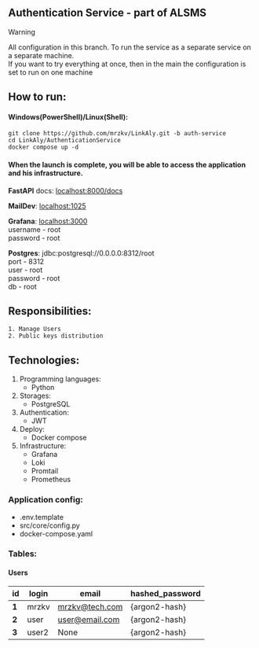 Authentication Service - part of ALSMS
-----
> [!WARNING]
> All configuration in this branch.
> To run the service as a separate 
> service on a separate machine.  
> If you want to try everything at
> once, then in the main the configuration
> is set to run on one machine

## How to run:
#### Windows(PowerShell)/Linux(Shell):
~~~
git clone https://github.com/mrzkv/LinkAly.git -b auth-service
cd LinkAly/AuthenticationService
docker compose up -d
~~~
#### When the launch is complete, you will be able to access the application and his infrastructure.  

**FastAPI** docs: [localhost:8000/docs](http://localhost:8000/docs)  

**MailDev**: [localhost:1025](http://localhost:1080) 

**Grafana**: [localhost:3000](http://localhost:3000)  
username - root  
password - root

**Postgres**: jdbc:postgresql://0.0.0.0:8312/root   
port - 8312  
user - root  
password - root  
db - root  


## Responsibilities:
    1. Manage Users
    2. Public keys distribution

## Technologies:
 1. Programming languages:
    - Python
 2. Storages:
    - PostgreSQL
 3. Authentication: 
    - JWT
 4. Deploy:
    - Docker compose
 5. Infrastructure:
    - Grafana
    - Loki
    - Promtail
    - Prometheus

### Application config:
- .env.template
- src/core/config.py
- docker-compose.yaml

### Tables: 
#### Users

| id                                                  | login | email          | hashed_password | 
|-----------------------------------------------------|-------|----------------|-----------------|
| **1**                                               | mrzkv | mrzkv@tech.com | {argon2-hash}   |
| **2**                                               | user  | user@email.com | {argon2-hash}   | 
| **3**                                               | user2 | None           | {argon2-hash}   |
